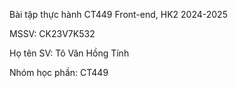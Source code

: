 Bài tập thực hành CT449 Front-end, HK2 2024-2025

MSSV: CK23V7K532

Họ tên SV: Tô Văn Hồng Tính

Nhóm học phần: CT449
